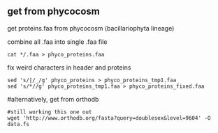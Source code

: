 ## get from phycocosm

get proteins.faa from phycocosm (bacillariophyta lineage)

combine all .faa into single .faa file
```
cat */.faa > phyco_proteins.faa
```

fix weird characters in header and proteins
```
sed 's/|/_/g' phyco_proteins > phyco_proteins_tmp1.faa
sed 's/*//g' phyco_proteins_tmp1.faa > phyco_proteins_fixed.faa
```

#alternatively, get from orthodb
```
#still working this one out
wget 'http://www.orthodb.org/fasta?query=doublesex&level=9604' -O data.fs
```
